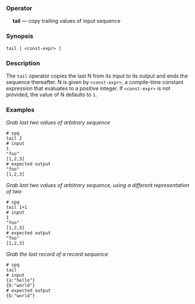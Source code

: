 ### Operator

&emsp; **tail** &mdash; copy trailing values of input sequence

### Synopsis

```
tail [ <const-expr> ]
```
### Description

The `tail` operator copies the last N from its input to its output and ends
the sequence thereafter. N is given by `<const-expr>`, a compile-time
constant expression that evaluates to a positive integer. If `<const-expr>`
is not provided, the value of N defaults to `1`.

### Examples

_Grab last two values of arbitrary sequence_
```mdtest-spq
# spq
tail 2
# input
1
"foo"
[1,2,3]
# expected output
"foo"
[1,2,3]
```

_Grab last two values of arbitrary sequence, using a different representation of two_
```mdtest-spq
# spq
tail 1+1
# input
1
"foo"
[1,2,3]
# expected output
"foo"
[1,2,3]
```

_Grab the last record of a record sequence_
```mdtest-spq
# spq
tail
# input
{a:"hello"}
{b:"world"}
# expected output
{b:"world"}
```
